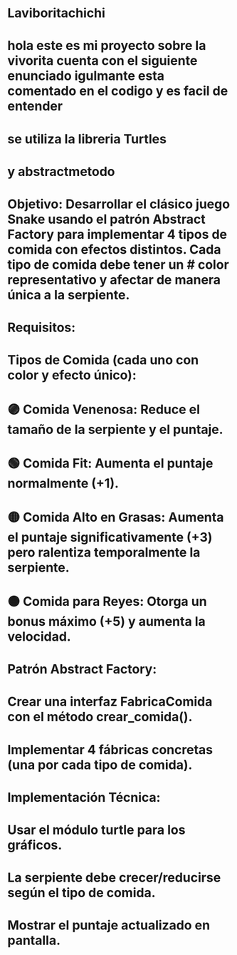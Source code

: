# Laviboritachichi
# hola este es mi proyecto sobre la vivorita  cuenta con el siguiente enunciado igulmante esta   comentado en el codigo y es facil de entender
#  se utiliza la libreria Turtles 
# y abstractmetodo

# Objetivo: Desarrollar el clásico juego Snake usando el patrón Abstract Factory para implementar 4 tipos de comida con efectos distintos. Cada tipo de comida debe tener un # color representativo y afectar de manera única a la serpiente.
# Requisitos:
# Tipos de Comida (cada uno con color y efecto único):

# 🟣 Comida Venenosa: Reduce el tamaño de la serpiente y el puntaje.

# 🟢 Comida Fit: Aumenta el puntaje normalmente (+1).

# 🟡 Comida Alto en Grasas: Aumenta el puntaje significativamente (+3) pero ralentiza temporalmente la serpiente.

# 🟠 Comida para Reyes: Otorga un bonus máximo (+5) y aumenta la velocidad.

# Patrón Abstract Factory:

# Crear una interfaz FabricaComida con el método crear_comida().

# Implementar 4 fábricas concretas (una por cada tipo de comida).

# Implementación Técnica:

# Usar el módulo turtle para los gráficos.

# La serpiente debe crecer/reducirse según el tipo de comida.

# Mostrar el puntaje actualizado en pantalla.
